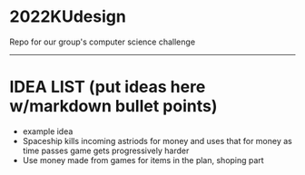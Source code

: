 # 2022KUdesign
Repo for our group's computer science challenge


----------------------------------------------
# IDEA LIST (put ideas here w/markdown bullet points)
- example idea
- Spaceship kills incoming astriods for money and uses that for money as time passes game gets progressively harder
- Use money made from games for items in the plan, shoping part
